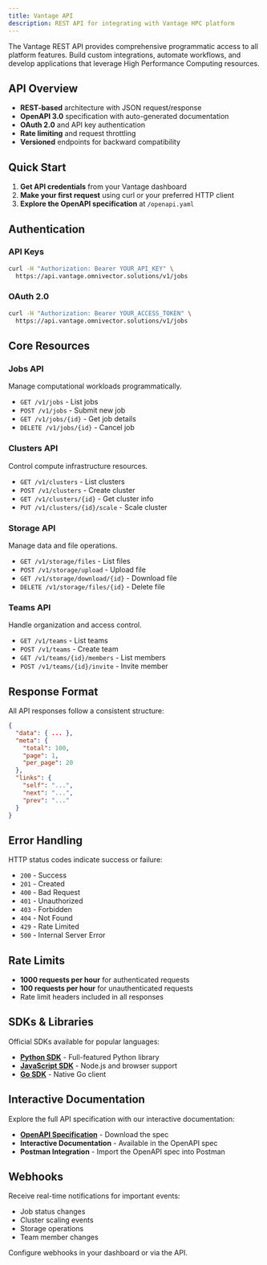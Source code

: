 ```yaml
---
title: Vantage API
description: REST API for integrating with Vantage HPC platform
---
```


The Vantage REST API provides comprehensive programmatic access to all platform features. Build custom integrations, automate workflows, and develop applications that leverage High Performance Computing resources.

## API Overview

- **REST-based** architecture with JSON request/response
- **OpenAPI 3.0** specification with auto-generated documentation
- **OAuth 2.0** and API key authentication
- **Rate limiting** and request throttling
- **Versioned** endpoints for backward compatibility

## Quick Start

1. **Get API credentials** from your Vantage dashboard
2. **Make your first request** using curl or your preferred HTTP client  
3. **Explore the OpenAPI specification** at `/openapi.yaml`

## Authentication

### API Keys

```bash
curl -H "Authorization: Bearer YOUR_API_KEY" \
  https://api.vantage.omnivector.solutions/v1/jobs
```

### OAuth 2.0

```bash
curl -H "Authorization: Bearer YOUR_ACCESS_TOKEN" \
  https://api.vantage.omnivector.solutions/v1/jobs
```

## Core Resources

### Jobs API

Manage computational workloads programmatically.

- `GET /v1/jobs` - List jobs
- `POST /v1/jobs` - Submit new job
- `GET /v1/jobs/{id}` - Get job details
- `DELETE /v1/jobs/{id}` - Cancel job

### Clusters API

Control compute infrastructure resources.

- `GET /v1/clusters` - List clusters
- `POST /v1/clusters` - Create cluster
- `GET /v1/clusters/{id}` - Get cluster info
- `PUT /v1/clusters/{id}/scale` - Scale cluster

### Storage API

Manage data and file operations.

- `GET /v1/storage/files` - List files
- `POST /v1/storage/upload` - Upload file
- `GET /v1/storage/download/{id}` - Download file
- `DELETE /v1/storage/files/{id}` - Delete file

### Teams API

Handle organization and access control.

- `GET /v1/teams` - List teams
- `POST /v1/teams` - Create team
- `GET /v1/teams/{id}/members` - List members
- `POST /v1/teams/{id}/invite` - Invite member

## Response Format

All API responses follow a consistent structure:

```json
{
  "data": { ... },
  "meta": {
    "total": 100,
    "page": 1,
    "per_page": 20
  },
  "links": {
    "self": "...",
    "next": "...",
    "prev": "..."
  }
}
```

## Error Handling

HTTP status codes indicate success or failure:

- `200` - Success
- `201` - Created
- `400` - Bad Request
- `401` - Unauthorized
- `403` - Forbidden
- `404` - Not Found
- `429` - Rate Limited
- `500` - Internal Server Error

## Rate Limits

- **1000 requests per hour** for authenticated requests
- **100 requests per hour** for unauthenticated requests
- Rate limit headers included in all responses

## SDKs & Libraries

Official SDKs available for popular languages:

- **[Python SDK](/sdk)** - Full-featured Python library
- **[JavaScript SDK](https://www.npmjs.com/package/@vantage/sdk)** - Node.js and browser support
- **[Go SDK](https://github.com/omnivector-solutions/vantage-go)** - Native Go client

## Interactive Documentation

Explore the full API specification with our interactive documentation:

- **[OpenAPI Specification](/openapi.yaml)** - Download the spec
- **Interactive Documentation** - Available in the OpenAPI spec
- **Postman Integration** - Import the OpenAPI spec into Postman

## Webhooks

Receive real-time notifications for important events:

- Job status changes
- Cluster scaling events  
- Storage operations
- Team member changes

Configure webhooks in your dashboard or via the API.

